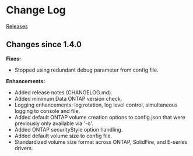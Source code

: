 # Change Log

[Releases](https://github.com/NetApp/netappdvp/releases)

## Changes since 1.4.0

**Fixes:**

- Stopped using redundant debug parameter from config file.

**Enhancements:**

- Added release notes (CHANGELOG.md).
- Added minimum Data ONTAP version check.
- Logging enhancements: log rotation, log level control, simultaneous logging
to console and file.
- Added default ONTAP volume creation options to config.json that were previously only available via '-o'.
- Added ONTAP securityStyle option handling.
- Added default volume size to config file.
- Standardized volume size format across ONTAP, SolidFire, and E-series drivers.